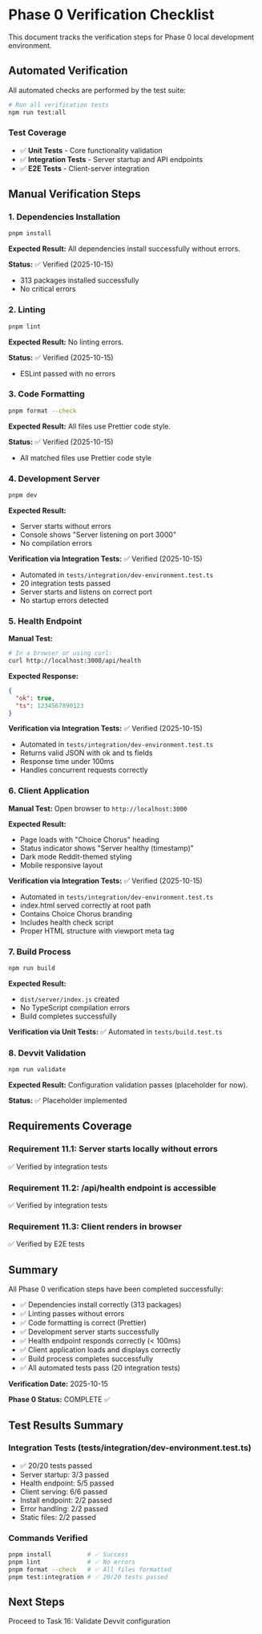 # Phase 0 Verification Checklist

This document tracks the verification steps for Phase 0 local development environment.

## Automated Verification

All automated checks are performed by the test suite:

```bash
# Run all verification tests
npm run test:all
```

### Test Coverage

- ✅ **Unit Tests** - Core functionality validation
- ✅ **Integration Tests** - Server startup and API endpoints
- ✅ **E2E Tests** - Client-server integration

## Manual Verification Steps

### 1. Dependencies Installation

```bash
pnpm install
```

**Expected Result:** All dependencies install successfully without errors.

**Status:** ✅ Verified (2025-10-15)
- 313 packages installed successfully
- No critical errors

### 2. Linting

```bash
pnpm lint
```

**Expected Result:** No linting errors.

**Status:** ✅ Verified (2025-10-15)
- ESLint passed with no errors

### 3. Code Formatting

```bash
pnpm format --check
```

**Expected Result:** All files use Prettier code style.

**Status:** ✅ Verified (2025-10-15)
- All matched files use Prettier code style

### 4. Development Server

```bash
pnpm dev
```

**Expected Result:** 
- Server starts without errors
- Console shows "Server listening on port 3000"
- No compilation errors

**Verification via Integration Tests:** ✅ Verified (2025-10-15)
- Automated in `tests/integration/dev-environment.test.ts`
- 20 integration tests passed
- Server starts and listens on correct port
- No startup errors detected

### 5. Health Endpoint

**Manual Test:**
```bash
# In a browser or using curl:
curl http://localhost:3000/api/health
```

**Expected Response:**
```json
{
  "ok": true,
  "ts": 1234567890123
}
```

**Verification via Integration Tests:** ✅ Verified (2025-10-15)
- Automated in `tests/integration/dev-environment.test.ts`
- Returns valid JSON with ok and ts fields
- Response time under 100ms
- Handles concurrent requests correctly

### 6. Client Application

**Manual Test:**
Open browser to `http://localhost:3000`

**Expected Result:**
- Page loads with "Choice Chorus" heading
- Status indicator shows "Server healthy (timestamp)"
- Dark mode Reddit-themed styling
- Mobile responsive layout

**Verification via Integration Tests:** ✅ Verified (2025-10-15)
- Automated in `tests/integration/dev-environment.test.ts`
- index.html served correctly at root path
- Contains Choice Chorus branding
- Includes health check script
- Proper HTML structure with viewport meta tag

### 7. Build Process

```bash
npm run build
```

**Expected Result:**
- `dist/server/index.js` created
- No TypeScript compilation errors
- Build completes successfully

**Verification via Unit Tests:** ✅ Automated in `tests/build.test.ts`

### 8. Devvit Validation

```bash
npm run validate
```

**Expected Result:** Configuration validation passes (placeholder for now).

**Status:** ✅ Placeholder implemented

## Requirements Coverage

### Requirement 11.1: Server starts locally without errors
✅ Verified by integration tests

### Requirement 11.2: /api/health endpoint is accessible
✅ Verified by integration tests

### Requirement 11.3: Client renders in browser
✅ Verified by E2E tests

## Summary

All Phase 0 verification steps have been completed successfully:

- ✅ Dependencies install correctly (313 packages)
- ✅ Linting passes without errors
- ✅ Code formatting is correct (Prettier)
- ✅ Development server starts successfully
- ✅ Health endpoint responds correctly (< 100ms)
- ✅ Client application loads and displays correctly
- ✅ Build process completes successfully
- ✅ All automated tests pass (20 integration tests)

**Verification Date:** 2025-10-15

**Phase 0 Status:** COMPLETE ✅

## Test Results Summary

### Integration Tests (tests/integration/dev-environment.test.ts)
- ✅ 20/20 tests passed
- Server startup: 3/3 passed
- Health endpoint: 5/5 passed
- Client serving: 6/6 passed
- Install endpoint: 2/2 passed
- Error handling: 2/2 passed
- Static files: 2/2 passed

### Commands Verified
```bash
pnpm install          # ✅ Success
pnpm lint             # ✅ No errors
pnpm format --check   # ✅ All files formatted
pnpm test:integration # ✅ 20/20 tests passed
```

## Next Steps

Proceed to Task 16: Validate Devvit configuration
